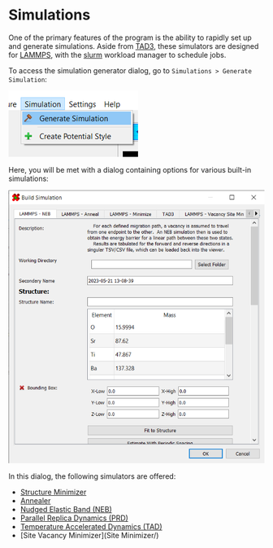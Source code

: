 # Simulations

One of the primary features of the program is the ability to 
rapidly set up and generate simulations. Aside from [TAD3](TAD3/), 
these simulators are designed for [LAMMPS](https://www.lammps.org/), 
with the [slurm](https://slurm.schedmd.com/) workload manager to 
schedule jobs.

To access the simulation generator dialog, go to 
`Simulations > Generate Simulation`:

![Menu bar button for launching the simulation builder dialog](menu.png)

Here, you will be met with a dialog containing options for various 
built-in simulations:

![Simulation builder dialog](dialog.png)

In this dialog, the following simulators are offered:

* [Structure Minimizer](Minimizing/)
* [Annealer](Annealing/)
* [Nudged Elastic Band (NEB)](NEB/)
* [Parallel Replica Dynamics (PRD)](PRD/)
* [Temperature Accelerated Dynamics (TAD)](TAD3/)
* [Site Vacancy Minimizer](Site Minimizer/)
